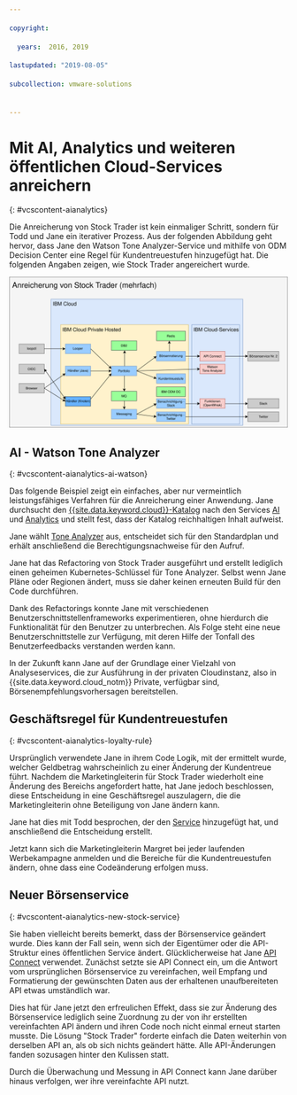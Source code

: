 ```yaml
---

copyright:

  years:  2016, 2019

lastupdated: "2019-08-05"

subcollection: vmware-solutions


---
```


# Mit AI, Analytics und weiteren öffentlichen Cloud-Services anreichern
{: #vcscontent-aianalytics}

Die Anreicherung von Stock Trader ist kein einmaliger Schritt, sondern für Todd und Jane ein iterativer Prozess. Aus der folgenden Abbildung geht hervor, dass Jane den Watson Tone Analyzer-Service und mithilfe von ODM Decision Center eine Regel für Kundentreuestufen hinzugefügt hat. Die folgenden Angaben zeigen, wie Stock Trader angereichert wurde.

![Ergebnisse der Anreicherungsiteration bei Stock Trader](../../images/vcscontent-enriched.svg "Ergebnisse der Anreicherungsiteration bei Stock Trader")

## AI - Watson Tone Analyzer
{: #vcscontent-aianalytics-ai-watson}

Das folgende Beispiel zeigt ein einfaches, aber nur vermeintlich leistungsfähiges Verfahren für die Anreicherung einer Anwendung. Jane durchsucht den [{{site.data.keyword.cloud}}-Katalog](https://cloud.ibm.com/catalog) nach den Services [AI](https://cloud.ibm.com/catalog?category=ai) und [Analytics](https://cloud.ibm.com/catalog?category=analytics) und stellt fest, dass der Katalog reichhaltigen Inhalt aufweist.

Jane wählt [Tone Analyzer](https://cloud.ibm.com/catalog/services/tone-analyzer) aus, entscheidet sich für den Standardplan und erhält anschließend die Berechtigungsnachweise für den Aufruf.

Jane hat das Refactoring von Stock Trader ausgeführt und erstellt lediglich einen geheimen Kubernetes-Schlüssel für Tone Analyzer. Selbst wenn Jane Pläne oder Regionen ändert, muss sie daher keinen erneuten Build für den Code durchführen.

Dank des Refactorings konnte Jane mit verschiedenen Benutzerschnittstellenframeworks experimentieren, ohne hierdurch die Funktionalität für den Benutzer zu unterbrechen. Als Folge steht eine neue Benutzerschnittstelle zur Verfügung, mit deren Hilfe der Tonfall des Benutzerfeedbacks verstanden werden kann.

In der Zukunft kann Jane auf der Grundlage einer Vielzahl von Analyseservices, die zur Ausführung in der privaten Cloudinstanz, also in {{site.data.keyword.cloud_notm}} Private, verfügbar sind, Börsenempfehlungsvorhersagen bereitstellen.

## Geschäftsregel für Kundentreuestufen
{: #vcscontent-aianalytics-loyalty-rule}

Ursprünglich verwendete Jane in ihrem Code Logik, mit der ermittelt wurde, welcher Geldbetrag wahrscheinlich zu einer Änderung der Kundentreue führt. Nachdem die Marketingleiterin für Stock Trader wiederholt eine Änderung des Bereichs angefordert hatte, hat Jane jedoch beschlossen, diese Entscheidung in eine Geschäftsregel auszulagern, die die Marketingleiterin ohne Beteiligung von Jane ändern kann.

Jane hat dies mit Todd besprochen, der den [Service](https://cloud.ibm.com/catalog/services/decision-optimization) hinzugefügt hat, und anschließend die Entscheidung erstellt.

Jetzt kann sich die Marketingleiterin Margret bei jeder laufenden Werbekampagne anmelden und die Bereiche für die Kundentreuestufen ändern, ohne dass eine Codeänderung erfolgen muss.

## Neuer Börsenservice
{: #vcscontent-aianalytics-new-stock-service}

Sie haben vielleicht bereits bemerkt, dass der Börsenservice geändert wurde.
Dies kann der Fall sein, wenn sich der Eigentümer oder die API-Struktur eines öffentlichen Service ändert. Glücklicherweise hat Jane [API Connect](https://cloud.ibm.com/catalog/services/api-connect) verwendet.
Zunächst setzte sie API Connect ein, um die Antwort vom ursprünglichen Börsenservice zu vereinfachen, weil Empfang und Formatierung der gewünschten Daten aus der erhaltenen unaufbereiteten API etwas umständlich war.

Dies hat für Jane jetzt den erfreulichen Effekt, dass sie zur Änderung des Börsenservice lediglich seine Zuordnung zu der von ihr erstellten vereinfachten API ändern und ihren Code noch nicht einmal erneut starten musste. Die Lösung "Stock Trader" forderte einfach die Daten weiterhin von derselben API an, als ob sich nichts geändert hätte. Alle API-Änderungen fanden sozusagen hinter den Kulissen statt.

Durch die Überwachung und Messung in API Connect kann Jane darüber hinaus verfolgen, wer ihre vereinfachte API nutzt.
